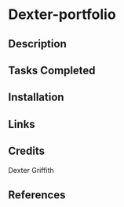 # Dexter-portfolio  



## Description 



## Tasks Completed



## Installation 



## Links 



## Credits 

Dexter Griffith 

## References


